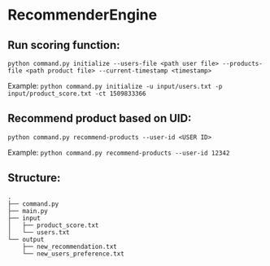 # RecommenderEngine

## Run scoring function:
`python command.py initialize --users-file <path user file> --products-file <path product file> --current-timestamp <timestamp>`

Example:
`python command.py initialize -u input/users.txt -p input/product_score.txt -ct 1509833366`

## Recommend product based on UID:
`python command.py recommend-products --user-id <USER ID>`

Example:
`python command.py recommend-products --user-id 12342`

## Structure:
```
.
├── command.py
├── main.py
├── input
│   ├── product_score.txt
│   └── users.txt
└── output
    ├── new_recommendation.txt
    └── new_users_preference.txt
```